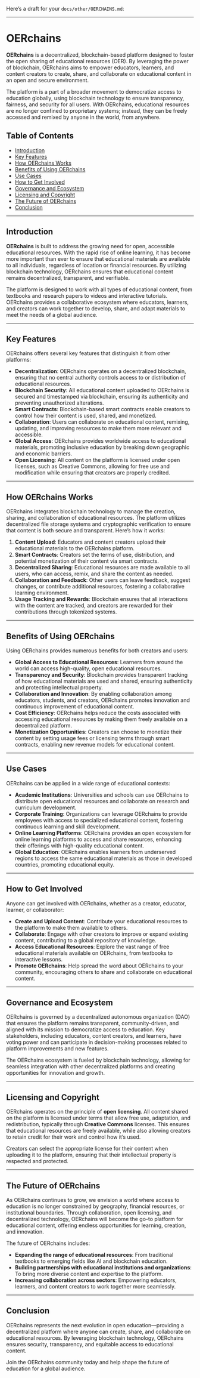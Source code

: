Here’s a draft for your `docs/other/OERCHAINS.md`:

---

# OERchains

**OERchains** is a decentralized, blockchain-based platform designed to foster the open sharing of educational resources (OER). By leveraging the power of blockchain, OERchains aims to empower educators, learners, and content creators to create, share, and collaborate on educational content in an open and secure environment. 

The platform is a part of a broader movement to democratize access to education globally, using blockchain technology to ensure transparency, fairness, and security for all users. With OERchains, educational resources are no longer confined to proprietary systems; instead, they can be freely accessed and remixed by anyone in the world, from anywhere.

## Table of Contents
- [Introduction](#introduction)
- [Key Features](#key-features)
- [How OERchains Works](#how-oerchains-works)
- [Benefits of Using OERchains](#benefits-of-using-oerchains)
- [Use Cases](#use-cases)
- [How to Get Involved](#how-to-get-involved)
- [Governance and Ecosystem](#governance-and-ecosystem)
- [Licensing and Copyright](#licensing-and-copyright)
- [The Future of OERchains](#the-future-of-oerchains)
- [Conclusion](#conclusion)

---

## Introduction

**OERchains** is built to address the growing need for open, accessible educational resources. With the rapid rise of online learning, it has become more important than ever to ensure that educational materials are available to all individuals, regardless of location or financial resources. By utilizing blockchain technology, OERchains ensures that educational content remains decentralized, transparent, and verifiable.

The platform is designed to work with all types of educational content, from textbooks and research papers to videos and interactive tutorials. OERchains provides a collaborative ecosystem where educators, learners, and creators can work together to develop, share, and adapt materials to meet the needs of a global audience.

---

## Key Features

OERchains offers several key features that distinguish it from other platforms:

- **Decentralization**: OERchains operates on a decentralized blockchain, ensuring that no central authority controls access to or distribution of educational resources.
- **Blockchain Security**: All educational content uploaded to OERchains is secured and timestamped via blockchain, ensuring its authenticity and preventing unauthorized alterations.
- **Smart Contracts**: Blockchain-based smart contracts enable creators to control how their content is used, shared, and monetized.
- **Collaboration**: Users can collaborate on educational content, remixing, updating, and improving resources to make them more relevant and accessible.
- **Global Access**: OERchains provides worldwide access to educational materials, promoting inclusive education by breaking down geographic and economic barriers.
- **Open Licensing**: All content on the platform is licensed under open licenses, such as Creative Commons, allowing for free use and modification while ensuring that creators are properly credited.

---

## How OERchains Works

OERchains integrates blockchain technology to manage the creation, sharing, and collaboration of educational resources. The platform utilizes decentralized file storage systems and cryptographic verification to ensure that content is both secure and transparent. Here’s how it works:

1. **Content Upload**: Educators and content creators upload their educational materials to the OERchains platform.
2. **Smart Contracts**: Creators set the terms of use, distribution, and potential monetization of their content via smart contracts.
3. **Decentralized Sharing**: Educational resources are made available to all users, who can access, remix, and share the content as needed.
4. **Collaboration and Feedback**: Other users can leave feedback, suggest changes, or contribute additional resources, fostering a collaborative learning environment.
5. **Usage Tracking and Rewards**: Blockchain ensures that all interactions with the content are tracked, and creators are rewarded for their contributions through tokenized systems.

---

## Benefits of Using OERchains

Using OERchains provides numerous benefits for both creators and users:

- **Global Access to Educational Resources**: Learners from around the world can access high-quality, open educational resources.
- **Transparency and Security**: Blockchain provides transparent tracking of how educational materials are used and shared, ensuring authenticity and protecting intellectual property.
- **Collaboration and Innovation**: By enabling collaboration among educators, students, and creators, OERchains promotes innovation and continuous improvement of educational content.
- **Cost Efficiency**: OERchains helps reduce the costs associated with accessing educational resources by making them freely available on a decentralized platform.
- **Monetization Opportunities**: Creators can choose to monetize their content by setting usage fees or licensing terms through smart contracts, enabling new revenue models for educational content.

---

## Use Cases

OERchains can be applied in a wide range of educational contexts:

- **Academic Institutions**: Universities and schools can use OERchains to distribute open educational resources and collaborate on research and curriculum development.
- **Corporate Training**: Organizations can leverage OERchains to provide employees with access to specialized educational content, fostering continuous learning and skill development.
- **Online Learning Platforms**: OERchains provides an open ecosystem for online learning platforms to access and share resources, enhancing their offerings with high-quality educational content.
- **Global Education**: OERchains enables learners from underserved regions to access the same educational materials as those in developed countries, promoting educational equity.

---

## How to Get Involved

Anyone can get involved with OERchains, whether as a creator, educator, learner, or collaborator:

- **Create and Upload Content**: Contribute your educational resources to the platform to make them available to others.
- **Collaborate**: Engage with other creators to improve or expand existing content, contributing to a global repository of knowledge.
- **Access Educational Resources**: Explore the vast range of free educational materials available on OERchains, from textbooks to interactive lessons.
- **Promote OERchains**: Help spread the word about OERchains to your community, encouraging others to share and collaborate on educational content.

---

## Governance and Ecosystem

OERchains is governed by a decentralized autonomous organization (DAO) that ensures the platform remains transparent, community-driven, and aligned with its mission to democratize access to education. Key stakeholders, including educators, content creators, and learners, have voting power and can participate in decision-making processes related to platform improvements and new features.

The OERchains ecosystem is fueled by blockchain technology, allowing for seamless integration with other decentralized platforms and creating opportunities for innovation and growth.

---

## Licensing and Copyright

OERchains operates on the principle of **open licensing**. All content shared on the platform is licensed under terms that allow free use, adaptation, and redistribution, typically through **Creative Commons** licenses. This ensures that educational resources are freely available, while also allowing creators to retain credit for their work and control how it’s used.

Creators can select the appropriate license for their content when uploading it to the platform, ensuring that their intellectual property is respected and protected.

---

## The Future of OERchains

As OERchains continues to grow, we envision a world where access to education is no longer constrained by geography, financial resources, or institutional boundaries. Through collaboration, open licensing, and decentralized technology, OERchains will become the go-to platform for educational content, offering endless opportunities for learning, creation, and innovation.

The future of OERchains includes:
- **Expanding the range of educational resources**: From traditional textbooks to emerging fields like AI and blockchain education.
- **Building partnerships with educational institutions and organizations**: To bring more diverse content and expertise to the platform.
- **Increasing collaboration across sectors**: Empowering educators, learners, and content creators to work together more seamlessly.

---

## Conclusion

OERchains represents the next evolution in open education—providing a decentralized platform where anyone can create, share, and collaborate on educational resources. By leveraging blockchain technology, OERchains ensures security, transparency, and equitable access to educational content. 

Join the OERchains community today and help shape the future of education for a global audience.

